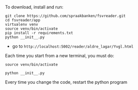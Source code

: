 To download, install and run:

```
git clone https://github.com/spraakbanken/fsvreader.git
cd fsvreader/app
virtualenv venv
source venv/bin/activate
pip install -r requirements.txt
python __init__.py
```

- go to `http://localhost:5002/reader/aldre_lagar/Yvgl.html`

Each time you start from a new terminal, you must do:

`source venv/bin/activate`

`python __init__.py`


Every time you change the code, restart the python program
